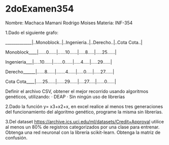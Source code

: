 # 2doExamen354
Nombre: Machaca Mamani Rodrigo Moises Materia: INF-354

1.Dado el siguiente grafo:

_____________|..Monoblock..|..Ingenieria..|..Derecho..|..Cota Cota..|

Monoblock____|......0......|......10......|.....8.....|.....25......|

Ingenieria___|.....10......|.......0......|.....4.....|.....29......|

Derecho______|......8......|.......4......|.....0.....|.....27......|

Cota Cota____|.....25......|......29......|....27.....|......0......|

Definir el archivo CSV, obtener el mejor recorrido usando algoritmos genéticos, utilizando: 
	· DEAP 
	· Sin ningún uso de librerías

2.Dado la función y= x3+x2+x, en excel realice al menos tres generaciones del funcionamiento del algoritmo genético, programe la misma sin librerías.

3.Del dataset https://archive.ics.uci.edu/ml/datasets/Credit+Approval utilice al menos un 80% de registros categorizados por una clase para entrenar. Obtenga una red neuronal con la librería scikit-learn. Obtenga la matriz de confusión.
